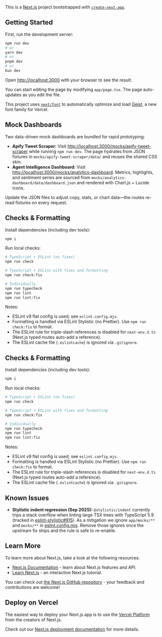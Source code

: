 This is a [Next.js](https://nextjs.org) project bootstrapped with [`create-next-app`](https://nextjs.org/docs/app/api-reference/cli/create-next-app).

## Getting Started

First, run the development server:

```bash
npm run dev
# or
yarn dev
# or
pnpm dev
# or
bun dev
```

Open [http://localhost:3000](http://localhost:3000) with your browser to see the result.

You can start editing the page by modifying `app/page.tsx`. The page auto-updates as you edit the file.

This project uses [`next/font`](https://nextjs.org/docs/app/building-your-application/optimizing/fonts) to automatically optimize and load [Geist](https://vercel.com/font), a new font family for Vercel.

## Mock Dashboards

Two data-driven mock dashboards are bundled for rapid prototyping:

- **Apify Tweet Scraper:** Visit [http://localhost:3000/mocks/apify-tweet-scraper](http://localhost:3000/mocks/apify-tweet-scraper) while running `npm run dev`. The page hydrates from JSON fixtures in `mocks/apify-tweet-scraper/data/` and reuses the shared CSS skin.
- **Agent Intelligence Dashboard:** Visit [http://localhost:3000/mocks/analytics-dashboard](http://localhost:3000/mocks/analytics-dashboard). Metrics, highlights, and sentiment series are sourced from `mocks/analytics-dashboard/data/dashboard.json` and rendered with Chart.js + Lucide icons.

Update the JSON files to adjust copy, stats, or chart data—the routes re-read fixtures on every request.

## Checks & Formatting

Install dependencies (including dev tools):

```bash
npm i
```

Run local checks:

```bash
# TypeScript + ESLint (no fixes)
npm run check

# TypeScript + ESLint with fixes and formatting
npm run check:fix

# Individually
npm run typecheck
npm run lint
npm run lint:fix
```

Notes:
- ESLint v9 flat config is used; see `eslint.config.mjs`.
- Formatting is handled via ESLint Stylistic (no Prettier). Use `npm run check:fix` to format.
- The ESLint rule for triple-slash references is disabled for `next-env.d.ts` (Next.js typed routes auto-add a reference).
- The ESLint cache file (`.eslintcache`) is ignored via `.gitignore`.

## Checks & Formatting

Install dependencies (including dev tools):

```bash
npm i
```

Run local checks:

```bash
# TypeScript + ESLint (no fixes)
npm run check

# TypeScript + ESLint with fixes and formatting
npm run check:fix

# Individually
npm run typecheck
npm run lint
npm run lint:fix
```

Notes:
- ESLint v9 flat config is used; see `eslint.config.mjs`.
- Formatting is handled via ESLint Stylistic (no Prettier). Use `npm run check:fix` to format.
- The ESLint rule for triple-slash references is disabled for `next-env.d.ts` (Next.js typed routes auto-add a reference).
- The ESLint cache file (`.eslintcache`) is ignored via `.gitignore`.

## Known Issues

- **Stylistic indent regression (Sep 2025):** `@stylistic/indent` currently trips a stack overflow when linting large TSX trees with TypeScript 5.9 (tracked in [eslint-stylistic#915](https://github.com/eslint-stylistic/eslint-stylistic/issues/915)). As a mitigation we ignore `app/mocks/**` and `mocks/**` in [eslint.config.mjs](file:///home/prinova/CodeProjects/agent-vibes/eslint.config.mjs#L10-L79). Remove those ignores once the upstream fix ships and the rule is safe to re-enable.

## Learn More

To learn more about Next.js, take a look at the following resources:

- [Next.js Documentation](https://nextjs.org/docs) - learn about Next.js features and API.
- [Learn Next.js](https://nextjs.org/learn) - an interactive Next.js tutorial.

You can check out [the Next.js GitHub repository](https://github.com/vercel/next.js) - your feedback and contributions are welcome!

## Deploy on Vercel

The easiest way to deploy your Next.js app is to use the [Vercel Platform](https://vercel.com/new?utm_medium=default-template&filter=next.js&utm_source=create-next-app&utm_campaign=create-next-app-readme) from the creators of Next.js.

Check out our [Next.js deployment documentation](https://nextjs.org/docs/app/building-your-application/deploying) for more details.
